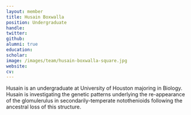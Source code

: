 ```yaml
---
layout: member
title: Husain Boxwalla
position: Undergraduate 
handle:
twitter:
github:
alumni: true
education:
scholar:
image: /images/team/husain-boxwalla-square.jpg
website:
cv:
---
```


Husain is an undergraduate at University of Houston majoring in Biology. Husain is investigating the genetic patterns underlying the re-appearance of the glomulerulus in secondarily-temperate notothenioids following the ancestral loss of this structure.
